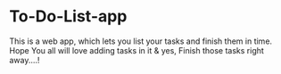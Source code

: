 # To-Do-List-app
This is a web app, which lets you list your tasks and finish them in time. Hope You all will love adding tasks in it &amp;  yes, Finish those tasks right away....!
